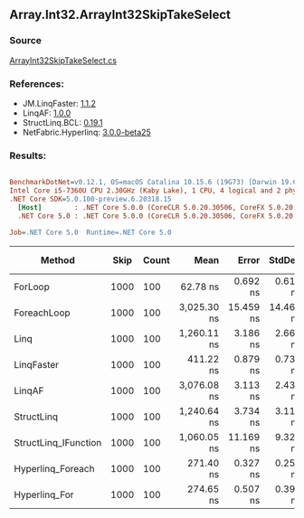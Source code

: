 ﻿## Array.Int32.ArrayInt32SkipTakeSelect

### Source
[ArrayInt32SkipTakeSelect.cs](../LinqBenchmarks/Array/Int32/ArrayInt32SkipTakeSelect.cs)

### References:
- JM.LinqFaster: [1.1.2](https://www.nuget.org/packages/JM.LinqFaster/1.1.2)
- LinqAF: [1.0.0](https://www.nuget.org/packages/LinqAF/1.0.0)
- StructLinq.BCL: [0.19.1](https://www.nuget.org/packages/StructLinq.BCL/0.19.1)
- NetFabric.Hyperlinq: [3.0.0-beta25](https://www.nuget.org/packages/NetFabric.Hyperlinq/3.0.0-beta25)

### Results:
``` ini

BenchmarkDotNet=v0.12.1, OS=macOS Catalina 10.15.6 (19G73) [Darwin 19.6.0]
Intel Core i5-7360U CPU 2.30GHz (Kaby Lake), 1 CPU, 4 logical and 2 physical cores
.NET Core SDK=5.0.100-preview.6.20318.15
  [Host]        : .NET Core 5.0.0 (CoreCLR 5.0.20.30506, CoreFX 5.0.20.30506), X64 RyuJIT
  .NET Core 5.0 : .NET Core 5.0.0 (CoreCLR 5.0.20.30506, CoreFX 5.0.20.30506), X64 RyuJIT

Job=.NET Core 5.0  Runtime=.NET Core 5.0  

```
|               Method | Skip | Count |        Mean |     Error |    StdDev | Ratio | RatioSD |  Gen 0 | Gen 1 | Gen 2 | Allocated |
|--------------------- |----- |------ |------------:|----------:|----------:|------:|--------:|-------:|------:|------:|----------:|
|              ForLoop | 1000 |   100 |    62.78 ns |  0.692 ns |  0.613 ns |  1.00 |    0.00 |      - |     - |     - |         - |
|          ForeachLoop | 1000 |   100 | 3,025.30 ns | 15.459 ns | 14.460 ns | 48.18 |    0.62 | 0.0153 |     - |     - |      32 B |
|                 Linq | 1000 |   100 | 1,260.11 ns |  3.186 ns |  2.660 ns | 20.06 |    0.20 | 0.0725 |     - |     - |     152 B |
|           LinqFaster | 1000 |   100 |   411.22 ns |  0.879 ns |  0.734 ns |  6.55 |    0.07 | 0.6080 |     - |     - |    1272 B |
|               LinqAF | 1000 |   100 | 3,076.08 ns |  3.113 ns |  2.430 ns | 48.95 |    0.48 |      - |     - |     - |         - |
|           StructLinq | 1000 |   100 | 1,240.64 ns |  3.734 ns |  3.118 ns | 19.75 |    0.22 | 0.0458 |     - |     - |      96 B |
| StructLinq_IFunction | 1000 |   100 | 1,060.05 ns | 11.169 ns |  9.326 ns | 16.88 |    0.22 | 0.0458 |     - |     - |      96 B |
|    Hyperlinq_Foreach | 1000 |   100 |   271.40 ns |  0.327 ns |  0.256 ns |  4.32 |    0.04 |      - |     - |     - |         - |
|        Hyperlinq_For | 1000 |   100 |   274.65 ns |  0.507 ns |  0.396 ns |  4.37 |    0.04 |      - |     - |     - |         - |
